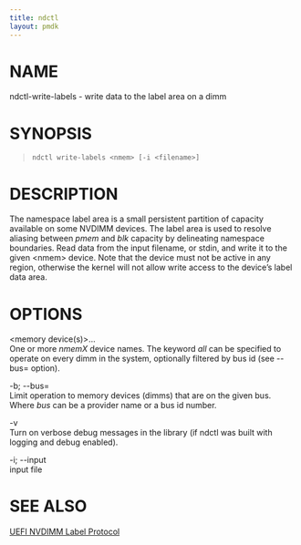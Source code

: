 ```yaml
---
title: ndctl
layout: pmdk
---
```


NAME
====

ndctl-write-labels - write data to the label area on a dimm

SYNOPSIS
========

>     ndctl write-labels <nmem> [-i <filename>]

DESCRIPTION
===========

The namespace label area is a small persistent partition of capacity available on some NVDIMM devices. The label area is used to resolve aliasing between *pmem* and *blk* capacity by delineating namespace boundaries. Read data from the input filename, or stdin, and write it to the given &lt;nmem&gt; device. Note that the device must not be active in any region, otherwise the kernel will not allow write access to the device’s label data area.

OPTIONS
=======

&lt;memory device(s)&gt;…  
One or more *nmemX* device names. The keyword *all* can be specified to operate on every dimm in the system, optionally filtered by bus id (see --bus= option).

-b; --bus=  
Limit operation to memory devices (dimms) that are on the given bus. Where *bus* can be a provider name or a bus id number.

-v  
Turn on verbose debug messages in the library (if ndctl was built with logging and debug enabled).

-i; --input  
input file

SEE ALSO
========

[UEFI NVDIMM Label Protocol](http://www.uefi.org/sites/default/files/resources/UEFI_Spec_2_7.pdf)
